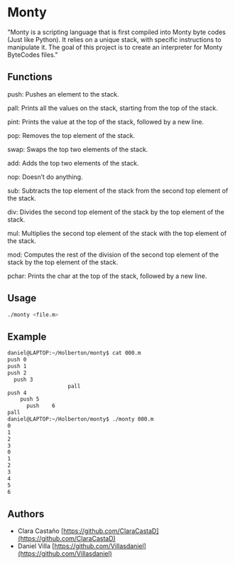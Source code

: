 # Monty

"Monty is a scripting language that is first compiled into Monty byte codes (Just like Python). It relies on a unique stack, with specific instructions to manipulate it. The goal of this project is to create an interpreter for Monty ByteCodes files."

## Functions

push:  Pushes an element to the stack.

pall: Prints all the values on the stack, starting from the top of the stack.

pint: Prints the value at the top of the stack, followed by a new line.

pop: Removes the top element of the stack.

swap: Swaps the top two elements of the stack.

add: Adds the top two elements of the stack.

nop: Doesn’t do anything.

sub: Subtracts the top element of the stack from the second top element of the stack.

div: Divides the second top element of the stack by the top element of the stack.

mul: Multiplies the second top element of the stack with the top element of the stack.

mod: Computes the rest of the division of the second top element of the stack by the top element of the stack.

pchar: Prints the char at the top of the stack, followed by a new line.

## Usage

```sh
./monty <file.m>
```

## Example

```sh
daniel@LAPTOP:~/Holberton/monty$ cat 000.m
push 0
push 1
push 2
  push 3
                   pall    
push 4
    push 5    
      push    6        
pall 
daniel@LAPTOP:~/Holberton/monty$ ./monty 000.m 
0
1
2
3
0
1
2
3
4
5
6 
```

## Authors

* Clara Castaño [https://github.com/ClaraCastaD](https://github.com/ClaraCastaD)
* Daniel Villa [https://github.com/Villasdaniel](https://github.com/Villasdaniel)